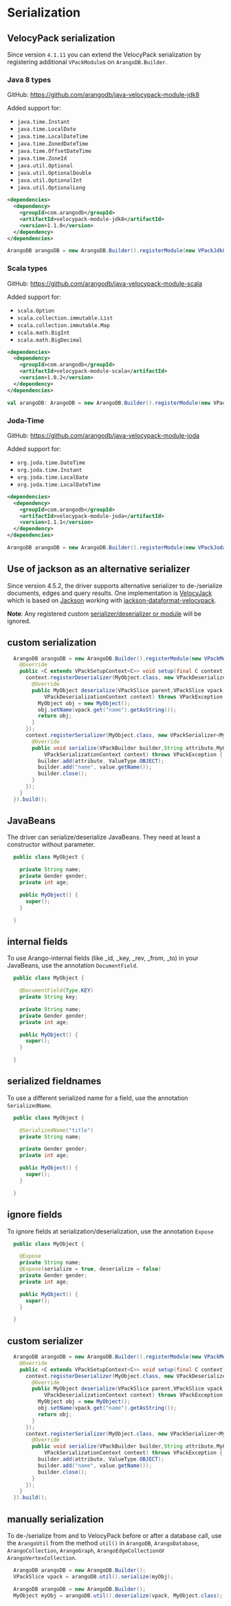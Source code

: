 <!-- don't edit here, its from https://@github.com/arangodb/arangodb-java-driver.git / docs/Drivers/ -->
# Serialization

## VelocyPack serialization

Since version `4.1.11` you can extend the VelocyPack serialization by registering additional `VPackModule`s on `ArangoDB.Builder`.

### Java 8 types

GitHub: https://github.com/arangodb/java-velocypack-module-jdk8

Added support for:

- `java.time.Instant`
- `java.time.LocalDate`
- `java.time.LocalDateTime`
- `java.time.ZonedDateTime`
- `java.time.OffsetDateTime`
- `java.time.ZoneId`
- `java.util.Optional`
- `java.util.OptionalDouble`
- `java.util.OptionalInt`
- `java.util.OptionalLong`

```XML
<dependencies>
  <dependency>
    <groupId>com.arangodb</groupId>
    <artifactId>velocypack-module-jdk8</artifactId>
    <version>1.1.0</version>
  </dependency>
</dependencies>
```

```Java
ArangoDB arangoDB = new ArangoDB.Builder().registerModule(new VPackJdk8Module()).build();
```

### Scala types

GitHub: https://github.com/arangodb/java-velocypack-module-scala

Added support for:

- `scala.Option`
- `scala.collection.immutable.List`
- `scala.collection.immutable.Map`
- `scala.math.BigInt`
- `scala.math.BigDecimal`

```XML
<dependencies>
  <dependency>
    <groupId>com.arangodb</groupId>
    <artifactId>velocypack-module-scala</artifactId>
    <version>1.0.2</version>
  </dependency>
</dependencies>
```

```Scala
val arangoDB: ArangoDB = new ArangoDB.Builder().registerModule(new VPackScalaModule).build
```

### Joda-Time

GitHub: https://github.com/arangodb/java-velocypack-module-joda

Added support for:

- `org.joda.time.DateTime`
- `org.joda.time.Instant`
- `org.joda.time.LocalDate`
- `org.joda.time.LocalDateTime`

```XML
<dependencies>
  <dependency>
    <groupId>com.arangodb</groupId>
    <artifactId>velocypack-module-joda</artifactId>
    <version>1.1.1</version>
  </dependency>
</dependencies>
```

```Java
ArangoDB arangoDB = new ArangoDB.Builder().registerModule(new VPackJodaModule()).build();
```

## Use of jackson as an alternative serializer

Since version 4.5.2, the driver supports alternative serializer to de-/serialize documents, edges and query results.
One implementation is [VelocyJack](https://github.com/arangodb/jackson-dataformat-velocypack#within-arangodb-java-driver) which is based on
[Jackson](https://github.com/FasterXML/jackson) working with
[jackson-dataformat-velocypack](https://github.com/arangodb/jackson-dataformat-velocypack).

**Note**: Any registered custom [serializer/deserializer or module](#custom-serialization) will be ignored.

## custom serialization

```Java
  ArangoDB arangoDB = new ArangoDB.Builder().registerModule(new VPackModule() {
    @Override
    public <C extends VPackSetupContext<C>> void setup(final C context) {
      context.registerDeserializer(MyObject.class, new VPackDeserializer<MyObject>() {
        @Override
        public MyObject deserialize(VPackSlice parent,VPackSlice vpack,
            VPackDeserializationContext context) throws VPackException {
          MyObject obj = new MyObject();
          obj.setName(vpack.get("name").getAsString());
          return obj;
        }
      });
      context.registerSerializer(MyObject.class, new VPackSerializer<MyObject>() {
        @Override
        public void serialize(VPackBuilder builder,String attribute,MyObject value,
            VPackSerializationContext context) throws VPackException {
          builder.add(attribute, ValueType.OBJECT);
          builder.add("name", value.getName());
          builder.close();
        }
      });
    }
  }).build();
```

## JavaBeans

The driver can serialize/deserialize JavaBeans. They need at least a constructor without parameter.

```Java
  public class MyObject {

    private String name;
    private Gender gender;
    private int age;

    public MyObject() {
      super();
    }

  }
```

## internal fields

To use Arango-internal fields (like \_id, \_key, \_rev, \_from, \_to) in your JavaBeans, use the annotation `DocumentField`.

```Java
  public class MyObject {

    @DocumentField(Type.KEY)
    private String key;

    private String name;
    private Gender gender;
    private int age;

    public MyObject() {
      super();
    }

  }
```

## serialized fieldnames

To use a different serialized name for a field, use the annotation `SerializedName`.

```Java
  public class MyObject {

    @SerializedName("title")
    private String name;

    private Gender gender;
    private int age;

    public MyObject() {
      super();
    }

  }
```

## ignore fields

To ignore fields at serialization/deserialization, use the annotation `Expose`

```Java
  public class MyObject {

    @Expose
    private String name;
    @Expose(serialize = true, deserialize = false)
    private Gender gender;
    private int age;

    public MyObject() {
      super();
    }

  }
```

## custom serializer

```Java
  ArangoDB arangoDB = new ArangoDB.Builder().registerModule(new VPackModule() {
    @Override
    public <C extends VPackSetupContext<C>> void setup(final C context) {
      context.registerDeserializer(MyObject.class, new VPackDeserializer<MyObject>() {
        @Override
        public MyObject deserialize(VPackSlice parent,VPackSlice vpack,
            VPackDeserializationContext context) throws VPackException {
          MyObject obj = new MyObject();
          obj.setName(vpack.get("name").getAsString());
          return obj;
        }
      });
      context.registerSerializer(MyObject.class, new VPackSerializer<MyObject>() {
        @Override
        public void serialize(VPackBuilder builder,String attribute,MyObject value,
            VPackSerializationContext context) throws VPackException {
          builder.add(attribute, ValueType.OBJECT);
          builder.add("name", value.getName());
          builder.close();
        }
      });
    }
  }).build();
```

## manually serialization

To de-/serialize from and to VelocyPack before or after a database call, use the `ArangoUtil` from the method `util()` in `ArangoDB`, `ArangoDatabase`, `ArangoCollection`, `ArangoGraph`, `ArangoEdgeCollection`or `ArangoVertexCollection`.

```Java
  ArangoDB arangoDB = new ArangoDB.Builder();
  VPackSlice vpack = arangoDB.util().serialize(myObj);
```

```Java
  ArangoDB arangoDB = new ArangoDB.Builder();
  MyObject myObj = arangoDB.util().deserialize(vpack, MyObject.class);
```
